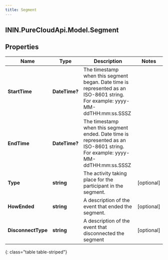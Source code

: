 ```yaml
---
title: Segment
---
```

## ININ.PureCloudApi.Model.Segment

## Properties

|Name | Type | Description | Notes|
|------------ | ------------- | ------------- | -------------|
| **StartTime** | **DateTime?** | The timestamp when this segment began. Date time is represented as an ISO-8601 string. For example: yyyy-MM-ddTHH:mm:ss.SSSZ | |
| **EndTime** | **DateTime?** | The timestamp when this segment ended. Date time is represented as an ISO-8601 string. For example: yyyy-MM-ddTHH:mm:ss.SSSZ | |
| **Type** | **string** | The activity taking place for the participant in the segment. | [optional] |
| **HowEnded** | **string** | A description of the event that ended the segment. | [optional] |
| **DisconnectType** | **string** | A description of the event that disconnected the segment | [optional] |
{: class="table table-striped"}


